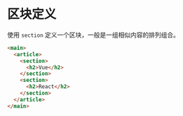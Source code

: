 # 区块定义

使用 `section` 定义一个区块，一般是一组相似内容的排列组合。

```html
<main>
  <article>
    <section>
      <h2>Vue</h2>
    </section>
    <section>
      <h2>React</h2>
    </section>
  </article>
</main>
```
